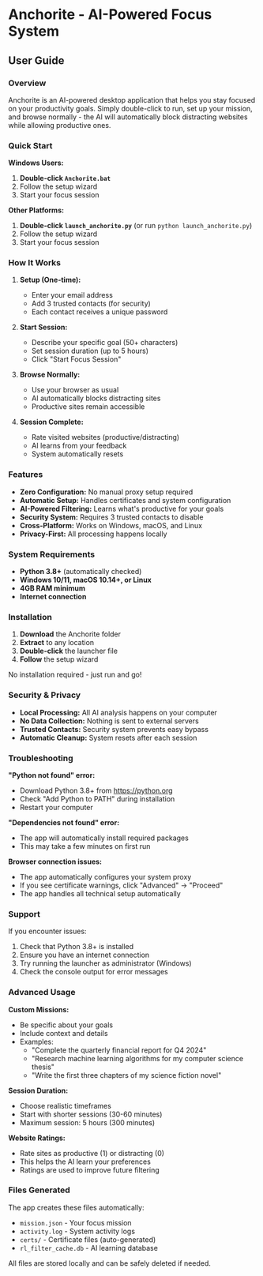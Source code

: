 # Anchorite - AI-Powered Focus System

## User Guide

### Overview
Anchorite is an AI-powered desktop application that helps you stay focused on your productivity goals. Simply double-click to run, set up your mission, and browse normally - the AI will automatically block distracting websites while allowing productive ones.

### Quick Start

**Windows Users:**
1. **Double-click `Anchorite.bat`**
2. Follow the setup wizard
3. Start your focus session

**Other Platforms:**
1. **Double-click `launch_anchorite.py`** (or run `python launch_anchorite.py`)
2. Follow the setup wizard
3. Start your focus session

### How It Works

1. **Setup (One-time):**
   - Enter your email address
   - Add 3 trusted contacts (for security)
   - Each contact receives a unique password

2. **Start Session:**
   - Describe your specific goal (50+ characters)
   - Set session duration (up to 5 hours)
   - Click "Start Focus Session"

3. **Browse Normally:**
   - Use your browser as usual
   - AI automatically blocks distracting sites
   - Productive sites remain accessible

4. **Session Complete:**
   - Rate visited websites (productive/distracting)
   - AI learns from your feedback
   - System automatically resets

### Features

- **Zero Configuration:** No manual proxy setup required
- **Automatic Setup:** Handles certificates and system configuration
- **AI-Powered Filtering:** Learns what's productive for your goals
- **Security System:** Requires 3 trusted contacts to disable
- **Cross-Platform:** Works on Windows, macOS, and Linux
- **Privacy-First:** All processing happens locally

### System Requirements

- **Python 3.8+** (automatically checked)
- **Windows 10/11, macOS 10.14+, or Linux**
- **4GB RAM minimum**
- **Internet connection**

### Installation

1. **Download** the Anchorite folder
2. **Extract** to any location
3. **Double-click** the launcher file
4. **Follow** the setup wizard

No installation required - just run and go!

### Security & Privacy

- **Local Processing:** All AI analysis happens on your computer
- **No Data Collection:** Nothing is sent to external servers
- **Trusted Contacts:** Security system prevents easy bypass
- **Automatic Cleanup:** System resets after each session

### Troubleshooting

**"Python not found" error:**
- Download Python 3.8+ from https://python.org
- Check "Add Python to PATH" during installation
- Restart your computer

**"Dependencies not found" error:**
- The app will automatically install required packages
- This may take a few minutes on first run

**Browser connection issues:**
- The app automatically configures your system proxy
- If you see certificate warnings, click "Advanced" → "Proceed"
- The app handles all technical setup automatically

### Support

If you encounter issues:

1. Check that Python 3.8+ is installed
2. Ensure you have an internet connection
3. Try running the launcher as administrator (Windows)
4. Check the console output for error messages

### Advanced Usage

**Custom Missions:**
- Be specific about your goals
- Include context and details
- Examples:
  - "Complete the quarterly financial report for Q4 2024"
  - "Research machine learning algorithms for my computer science thesis"
  - "Write the first three chapters of my science fiction novel"

**Session Duration:**
- Choose realistic timeframes
- Start with shorter sessions (30-60 minutes)
- Maximum session: 5 hours (300 minutes)

**Website Ratings:**
- Rate sites as productive (1) or distracting (0)
- This helps the AI learn your preferences
- Ratings are used to improve future filtering

### Files Generated

The app creates these files automatically:
- `mission.json` - Your focus mission
- `activity.log` - System activity logs
- `certs/` - Certificate files (auto-generated)
- `rl_filter_cache.db` - AI learning database

All files are stored locally and can be safely deleted if needed.
